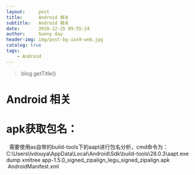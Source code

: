 ```yaml
---
layout:     post
title:      Android 相关
subtitle:   Android 相关
date:       2018-12-25 09:55:24
author:     Sunny day
header-img: img/post-bg-ios9-web.jpg
catalog: true
tags:
    - Android
---
```

>blog.getTitle() 

# Android 相关


# apk获取包名：

 
需要使用as自带的build-tools下的aapt进行包名分析，cmd命令为： C:\Users\lvdouya\AppData\Local\Android\Sdk\build-tools\28.0.3\aapt.exe dump xmltree app-1.5.0_signed_zipalign_legu_signed_zipalign.apk  AndroidManifest.xml

 


